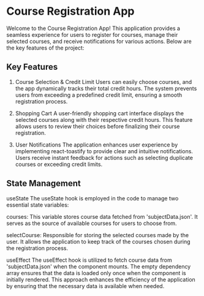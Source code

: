 # Course Registration App
Welcome to the Course Registration App! This application provides a seamless experience for users to register for courses, manage their selected courses, and receive notifications for various actions. Below are the key features of the project:

## Key Features
1. Course Selection & Credit Limit
Users can easily choose courses, and the app dynamically tracks their total credit hours. The system prevents users from exceeding a predefined credit limit, ensuring a smooth registration process.

2. Shopping Cart
A user-friendly shopping cart interface displays the selected courses along with their respective credit hours. This feature allows users to review their choices before finalizing their course registration.

3. User Notifications
The application enhances user experience by implementing react-toastify to provide clear and intuitive notifications. Users receive instant feedback for actions such as selecting duplicate courses or exceeding credit limits.

## State Management
useState
The useState hook is employed in the code to manage two essential state variables:

courses: This variable stores course data fetched from 'subjectData.json'. It serves as the source of available courses for users to choose from.

selectCourse: Responsible for storing the selected courses made by the user. It allows the application to keep track of the courses chosen during the registration process.

useEffect
The useEffect hook is utilized to fetch course data from 'subjectData.json' when the component mounts. The empty dependency array ensures that the data is loaded only once when the component is initially rendered. This approach enhances the efficiency of the application by ensuring that the necessary data is available when needed.
